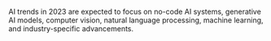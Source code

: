 AI trends in 2023 are expected to focus on no-code AI systems, generative AI models, computer vision, natural language processing, machine learning, and industry-specific advancements.